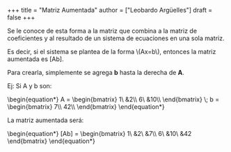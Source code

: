 +++
title = "Matriz Aumentada"
author = ["Leobardo Argüelles"]
draft = false
+++

Se le conoce de esta forma a la matriz que combina a la matriz de coeficientes
y al resultado de un sistema de ecuaciones en una sola matriz.

Es decir, si el sistema se plantea de la forma \\(Ax=b\\), entonces la matriz
aumentada es [Ab].

Para crearla, simplemente se agrega **b** hasta la derecha de **A**.

Ej:
Si A y b son:

\begin{equation\*}
A =
\begin{bmatrix}
1\ &2\\\\
6\ &10\\\\
\end{bmatrix}
\\;
b =
\begin{bmatrix}
7\\\ 42\\\\
\end{bmatrix}
\end{equation\*}

La matriz aumentada será:

\begin{equation\*}
[Ab] =
\begin{bmatrix}
1\ &2\ &7\\\\
6\ &10\ &42
\end{bmatrix}
\end{equation\*}
